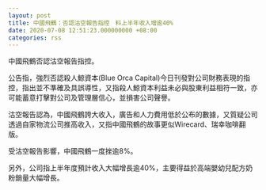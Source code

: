 ```yaml
---
layout: post
title: 中國飛鶴：否認沽空報告指控　料上半年收入增逾40%
date: 2020-07-08 12:51:23.000000000 +08:00
categories: rss
---
```


中國飛鶴否認沽空報告指控。

公告指，強烈否認殺人鯨資本(Blue Orca Capital)今日刊發對公司財務表現的指控，指出並不準確及具誤導性，又指殺人鯨資本利益未必與股東利益相符一致，亦可能蓄意打擊對公司及管理層信心，並損害公司聲譽。

沽空報告認為，中國飛鶴誇大收入，廣告和人力費用低於公布的數據，又質疑公司透過自家物流公司推高收入，又指中國飛鶴的故事更似Wirecard、瑞幸咖啡翻版。

受沽空報告影響，中國飛鶴一度挫逾8%。

另外，公司指上半年度預計收入大幅增長逾40%，主要得益於高端嬰幼兒配方奶粉銷量大幅增長。
